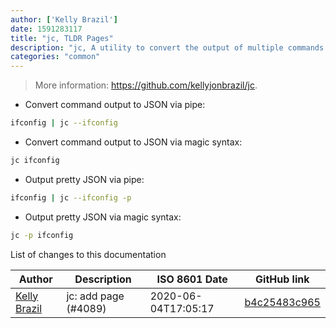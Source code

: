 ```yaml
---
author: ['Kelly Brazil']
date: 1591283117
title: "jc, TLDR Pages"
description: "jc, A utility to convert the output of multiple commands to JSON."
categories: "common"
---
```

> More information: <https://github.com/kellyjonbrazil/jc>.

- Convert command output to JSON via pipe:

```bash
ifconfig | jc --ifconfig
```

- Convert command output to JSON via magic syntax:

```bash
jc ifconfig
```

- Output pretty JSON via pipe:

```bash
ifconfig | jc --ifconfig -p
```

- Output pretty JSON via magic syntax:

```bash
jc -p ifconfig
```
List of changes to this documentation


Author | Description | ISO 8601 Date | GitHub link
------|-----|-----|-----
[Kelly Brazil](mailto:kellyjonbrazil@gmail.com) | jc: add page (#4089) | 2020-06-04T17:05:17 | [b4c25483c965](https://github.com/tldr-pages/tldr/commit/b4c25483c96542b9f58c0647cc2b26ee58467638)

